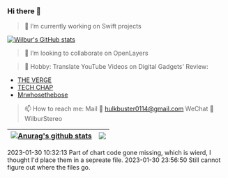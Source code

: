 ### Hi there 👋

> 🔭 I’m currently working on Swift projects

[![Wilbur's GitHub stats](https://github-readme-stats.vercel.app/api?username=castlewong&count_private=true&show_icons=true&theme=transparent)](https://github.com/anuraghazra/github-readme-stats)

> 👯 I’m looking to collaborate on OpenLayers

> 💬 Hobby: Translate YouTube Videos on Digital Gadgets' Review:
- [THE VERGE](https://www.bilibili.com/video/BV1F8411b7TQ?share_source=copy_web&vd_source=fbfb2c6749d5593cae78115df25c5d18)
- [TECH CHAP](https://www.bilibili.com/video/BV1bh411x7Sy?share_source=copy_web&vd_source=fbfb2c6749d5593cae78115df25c5d18)
- [Mrwhosethebose](https://www.bilibili.com/video/BV1ui4y1E74o?share_source=copy_web&vd_source=fbfb2c6749d5593cae78115df25c5d18)

> 📫 How to reach me: 
> Mail 📮 hulkbuster0114@gmail.com 
> WeChat 🍏 WilburStereo

| <a href="https://github.com/anuraghazra/github-readme-stats"><img align="center" src="https://github-readme-stats.vercel.app/api?username=castlewong&show_icons=true&include_all_commits=true&theme=buefy&hide_border=true" alt="Anurag's github stats" /></a> | <a href="https://github.com/castlewong/github-readme-stats"><img align="center" src="https://github-readme-stats.vercel.app/api/top-langs/?username=castlewong&layout=compact&theme=buefy&hide_border=true&langs_count=9" /></a> |
| ------------- | ------------- |

2023-01-30 10:32:13 Part of chart code gone missing, which is wierd, I thought I'd place them in a sepreate file.
2023-01-30 23:56:50 Still cannot figure out where the files go.


